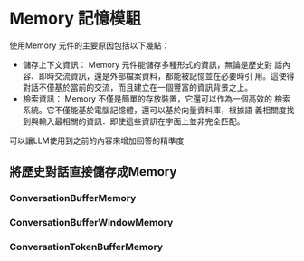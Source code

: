 # Memory 記憶模駔
使用Memory 元件的主要原因包括以下幾點：
- 儲存上下文資訊： Memory 元件能儲存多種形式的資訊，無論是歷史對
  話內容、即時交流資訊，還是外部檔案資料，都能被記憶並在必要時引
  用。這使得對話不僅基於當前的交流，而且建立在一個豐富的資訊背景之上。
- 檢索資訊： Memory 不僅是簡單的存放裝置，它還可以作為一個高效的
  檢索系統。它不僅能基於電腦記憶體，還可以基於向量資料庫，根據語
  義相關度找到與輸入最相關的資訊．即使這些資訊在字面上並非完全匹配。

可以讓LLM使用到之前的內容來增加回答的精準度

## 將歷史對話直接儲存成Memory
### ConversationBufferMemory
### ConversationBufferWindowMemory
### ConversationTokenBufferMemory
